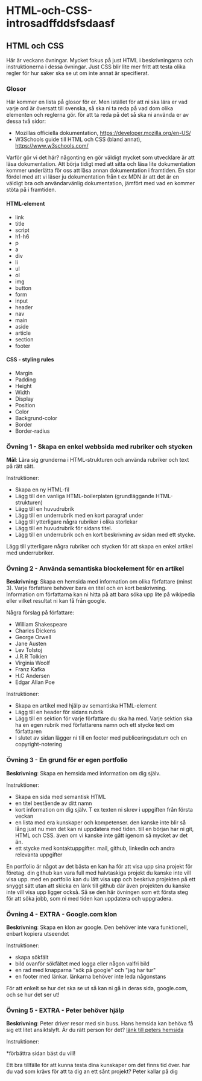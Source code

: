 # HTML-och-CSS-introsadffddsfsdaasf

## HTML och CSS

Här är veckans övningar. Mycket fokus på just HTML i beskrivningarna och instruktionerna i dessa övningar.
Just CSS blir lite mer fritt att testa olika regler för hur saker ska se ut om inte annat är specifierat.

### Glosor

Här kommer en lista på glosor för er. Men istället för att ni ska lära er vad varje ord är översatt till svenska, så ska ni ta reda på vad dom olika elementen och reglerna gör.
för att ta reda på det så ska ni använda er av dessa två sidor:

- Mozillas officiella dokumentation, https://developer.mozilla.org/en-US/
- W3Schools guide till HTML och CSS (bland annat), https://www.w3schools.com/

Varför gör vi det här? någonting en gör väldigt mycket som utvecklare är att läsa dokumentation. Att börja tidigt med att sitta och läsa lite dokumentation kommer underlätta för oss att läsa annan dokumentation i framtiden.
En stor fördel med att vi läser ju dokumentation från t ex MDN är att det är en väldigt bra och användarvänlig dokumentation, jämfört med vad en kommer stöta på i framtiden.

#### HTML-element

- link
- title
- script
- h1-h6
- p
- a
- div
- li
- ul
- ol
- img
- button
- form
- input
- header
- nav
- main
- aside
- article
- section
- footer

#### CSS - styling rules

- Margin
- Padding
- Height
- Width
- Display
- Position
- Color
- Backgrund-color
- Border
- Border-radius

### Övning 1 - Skapa en enkel webbsida med rubriker och stycken

**Mål**: Lära sig grunderna i HTML-strukturen och använda rubriker och text på rätt sätt.

Instruktioner:

- Skapa en ny HTML-fil
- Lägg till den vanliga HTML-boilerplaten (grundläggande HTML-strukturen)
- Lägg till en huvudrubrik
- Lägg till en underrubrik med en kort paragraf under
- Lägg till ytterligare några rubriker i olika storlekar
- Lägg till en huvudrubrik för sidans titel.
- Lägg till en underrubrik och en kort beskrivning av sidan med ett stycke.

Lägg till ytterligare några rubriker och stycken för att skapa en enkel artikel med underrubriker.

### Övning 2 - Använda semantiska blockelement för en artikel

**Beskrivning**: Skapa en hemsida med information om olika författare (minst 3). Varje författare behöver bara en titel och en kort beskrivning.
Information om författarna kan ni hitta på att bara söka upp lite på wikipedia eller vilket resultat ni kan få från google.

Några förslag på författare:

- William Shakespeare
- Charles Dickens
- George Orwell
- Jane Austen
- Lev Tolstoj
- J.R.R Tolkien
- Virginia Woolf
- Franz Kafka
- H.C Andersen
- Edgar Allan Poe

Instruktioner:

- Skapa en artikel med hjälp av semantiska HTML-element
- Lägg till en header för sidans rubrik
- Lägg till en sektion för varje författare du ska ha med. Varje sektion ska ha en egen rubrik med författarens namn och ett stycke text om författaren
- I slutet av sidan lägger ni till en footer med publiceringsdatum och en copyright-notering

### Övning 3 - En grund för er egen portfolio

**Beskrivning**: Skapa en hemsida med information om dig själv.

Instruktioner:

- Skapa en sida med semantisk HTML
- en titel bestående av ditt namn
- kort information om dig själv. T ex texten ni skrev i uppgiften från första veckan
- en lista med era kunskaper och kompetenser. den kanske inte blir så lång just nu men det kan ni uppdatera med tiden. till en början har ni git, HTML och CSS. även om vi kanske inte gått igenom så mycket av det än.
- ett stycke med kontaktuppgifter. mail, github, linkedin och andra relevanta uppgifter

En portfolio är något av det bästa en kan ha för att visa upp sina projekt för företag. din github kan vara full med halvtaskiga projekt du kanske inte vill visa upp. med en portfolio kan du lätt visa upp och beskriva projekten på ett snyggt sätt utan att skicka en länk till github där även projekten du kanske inte vill visa upp ligger också.
Så se den här övningen som ett första steg för att söka jobb, som ni med tiden kan uppdatera och uppgradera.

### Övning 4 - EXTRA - Google.com klon

**Beskrivning**: Skapa en klon av google. Den behöver inte vara funktionell, enbart kopiera utseendet

Instruktioner:

- skapa sökfält
- bild ovanför sökfältet med logga eller någon valfri bild
- en rad med knapparna "sök på google" och "jag har tur"
- en footer med länkar. länkarna behöver inte leda någonstans

För att enkelt se hur det ska se ut så kan ni gå in deras sida, google.com, och se hur det ser ut!

### Övning 5 - EXTRA - Peter behöver hjälp

**Beskrivning**: Peter driver resor med sin buss. Hans hemsida kan behöva få sig ett litet ansiktslyft. Är du rätt person för det?
[länk till peters hemsida](https://wordpress.petersbuss.se/)

Instruktioner:

\*förbättra sidan bäst du vill!

Ett bra tillfälle för att kunna testa dina kunskaper om det finns tid över. har du vad som krävs för att ta dig an ett sånt projekt? Peter kallar på dig

